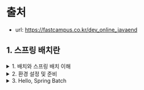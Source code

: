 
# 출처
- url: https://fastcampus.co.kr/dev_online_javaend


## 1. 스프링 배치란 

<details><summary> 1. 배치와 스프링 배치 이해 </summary>

</details>

<details><summary> 2. 환경 설정 및 준비 </summary>

</details>

<details><summary> 3. Hello, Spring Batch </summary>

</details>
